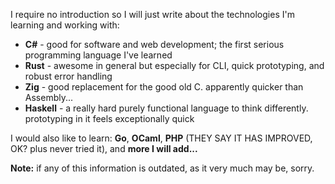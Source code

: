 I require no introduction so I will just write about the technologies I'm learning and working with:

- **C#** - good for software and web development; the first serious programming language I've learned
- **Rust** - awesome in general but especially for CLI, quick prototyping, and robust error handling
- **Zig** - good replacement for the good old C. apparently quicker than Assembly...
- **Haskell** - a really hard purely functional language to think differently. prototyping in it feels exceptionally quick

I would also like to learn: **Go**, **OCaml**, **PHP** (THEY SAY IT HAS IMPROVED, OK? plus never tried it), and **more I will add...**

**Note:** if any of this information is outdated, as it very much may be, sorry.
